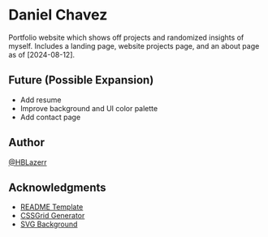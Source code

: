 # Daniel Chavez

Portfolio website which shows off projects and randomized insights of myself. Includes a landing page, website projects page, and an about page as of [2024-08-12].

## Future (Possible Expansion)
* Add resume
* Improve background and UI color palette
* Add contact page

## Author

[@HBLazerr](https://github.com/HBLazerr)

## Acknowledgments

* [README Template](https://gist.github.com/DomPizzie/7a5ff55ffa9081f2de27c315f5018afc)
* [CSSGrid Generator](https://cssgridgenerator.io/)
* [SVG Background](https://www.svgbackgrounds.com/set/free-svg-backgrounds-and-patterns/)
